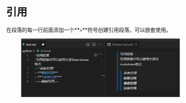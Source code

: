 # 引用

在段落的每一行前面添加一个**`>`**符号创建引用段落，可以嵌套使用。

<figure><img src=".gitbook/assets/image (1).png" alt=""><figcaption></figcaption></figure>
